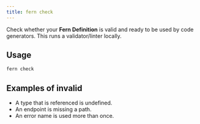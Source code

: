```yaml
---
title: fern check
---
```


Check whether your **Fern Definition** is valid and ready to be used by code generators. This runs a validator/linter locally.

## Usage

```bash
fern check
```

## Examples of invalid

- A type that is referenced is undefined.
- An endpoint is missing a path.
- An error name is used more than once.
